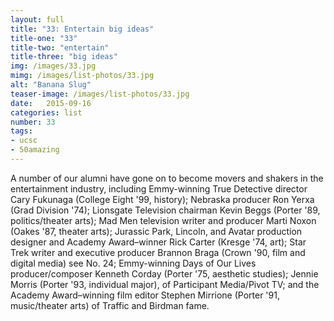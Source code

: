 ```yaml
---
layout: full
title: "33: Entertain big ideas"
title-one: "33"
title-two: "entertain"
title-three: "big ideas"
img: /images/33.jpg
mimg: /images/list-photos/33.jpg
alt: "Banana Slug"
teaser-image: /images/list-photos/33.jpg
date:   2015-09-16
categories: list
number: 33
tags:
- ucsc
- 50amazing
---
```

A number of our alumni have gone on to become movers and shakers in the entertainment industry, including Emmy-winning True Detective director Cary Fukunaga (College Eight '99, history); Nebraska producer Ron Yerxa (Grad Division '74); Lionsgate Television chairman Kevin Beggs (Porter '89, politics/theater arts); Mad Men television writer and producer Marti Noxon (Oakes '87, theater arts); Jurassic Park, Lincoln, and Avatar production designer and Academy Award–winner Rick Carter (Kresge '74, art); Star Trek writer and executive producer Brannon Braga (Crown '90, film and digital media) see No. 24; Emmy-winning Days of Our Lives producer/composer Kenneth Corday (Porter '75, aesthetic studies); Jennie Morris (Porter '93, individual major), of Participant Media/Pivot TV; and the Academy Award–winning film editor Stephen Mirrione (Porter '91, music/theater arts) of Traffic and Birdman fame.